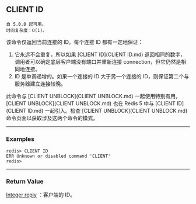 ## CLIENT ID

    自 5.0.0 起可用。
    时间复杂度：O(1)。

该命令仅返回当前连接的 ID。每个连接 ID 都有一定地保证：
1. 它永远不会重复，所以如果 [CLIENT ID](CLIENT ID.md) 返回相同的数字，调用者可以确定底层客户端没有端口并重新连接 connection，但它仍然是相同地连接。 
2. ID 是单调递增的。如果一个连接的 ID 大于另一个连接的 ID，则保证第二个与服务器建立连接较晚。

此命令与 [CLIENT UNBLOCK](CLIENT UNBLOCK.md) 一起使用特别有用，[CLIENT UNBLOCK](CLIENT UNBLOCK.md) 也在 Redis 5 中与 [CLIENT ID](CLIENT ID.md) 一起引入。检查 [CLIENT UNBLOCK](CLIENT UNBLOCK.md) 命令页面以获取涉及这两个命令的模式。

---

### Examples

```
redis> CLIENT ID
ERR Unknown or disabled command 'CLIENT'
redis> 
```

---

### Return Value

[Integer reply](../topics/protocol.md#resp-integers) ：客户端的 ID。

